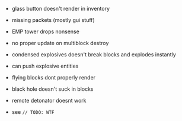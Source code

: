 - glass button doesn't render in inventory
- missing packets (mostly gui stuff)
- EMP tower drops nonsense
- no proper update on multiblock destroy
- condensed explosives doesn't break blocks and explodes instantly
- can push explosive entities
- flying blocks dont properly render
- black hole doesn't suck in blocks
- remote detonator doesnt work

- see `// TODO: WTF`

